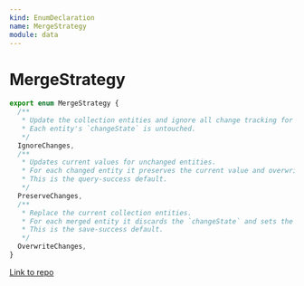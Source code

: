 ```yaml
---
kind: EnumDeclaration
name: MergeStrategy
module: data
---
```


# MergeStrategy

```ts
export enum MergeStrategy {
  /**
   * Update the collection entities and ignore all change tracking for this operation.
   * Each entity's `changeState` is untouched.
   */
  IgnoreChanges,
  /**
   * Updates current values for unchanged entities.
   * For each changed entity it preserves the current value and overwrites the `originalValue` with the merge entity.
   * This is the query-success default.
   */
  PreserveChanges,
  /**
   * Replace the current collection entities.
   * For each merged entity it discards the `changeState` and sets the `changeType` to "unchanged".
   * This is the save-success default.
   */
  OverwriteChanges,
}
```

[Link to repo](https://github.com/ngrx/platform/blob/master/modules/data/src/actions/merge-strategy.ts#L2-L20)
